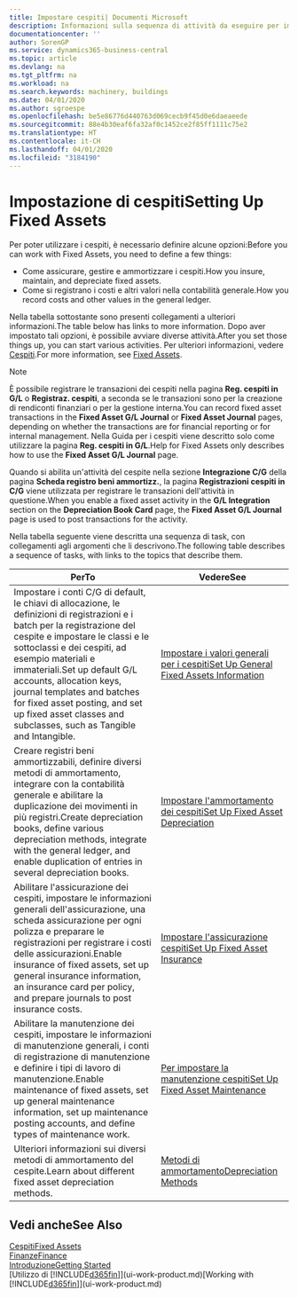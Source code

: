 ```yaml
---
title: Impostare cespiti| Documenti Microsoft
description: Informazioni sulla sequenza di attività da eseguire per impostare i cespiti, ad esempio macchinari o edifici.
documentationcenter: ''
author: SorenGP
ms.service: dynamics365-business-central
ms.topic: article
ms.devlang: na
ms.tgt_pltfrm: na
ms.workload: na
ms.search.keywords: machinery, buildings
ms.date: 04/01/2020
ms.author: sgroespe
ms.openlocfilehash: be5e86776d440763d069cecb9f45d0e6daeaeede
ms.sourcegitcommit: 88e4b30eaf6fa32af0c1452ce2f85ff1111c75e2
ms.translationtype: HT
ms.contentlocale: it-CH
ms.lasthandoff: 04/01/2020
ms.locfileid: "3184190"
---
```

# <a name="setting-up-fixed-assets"></a><span data-ttu-id="1e7a1-103">Impostazione di cespiti</span><span class="sxs-lookup"><span data-stu-id="1e7a1-103">Setting Up Fixed Assets</span></span>
<span data-ttu-id="1e7a1-104">Per poter utilizzare i cespiti, è necessario definire alcune opzioni:</span><span class="sxs-lookup"><span data-stu-id="1e7a1-104">Before you can work with Fixed Assets, you need to define a few things:</span></span>  

* <span data-ttu-id="1e7a1-105">Come assicurare, gestire e ammortizzare i cespiti.</span><span class="sxs-lookup"><span data-stu-id="1e7a1-105">How you insure, maintain, and depreciate fixed assets.</span></span>  
* <span data-ttu-id="1e7a1-106">Come si registrano i costi e altri valori nella contabilità generale.</span><span class="sxs-lookup"><span data-stu-id="1e7a1-106">How you record costs and other values in the general ledger.</span></span>  

<span data-ttu-id="1e7a1-107">Nella tabella sottostante sono presenti collegamenti a ulteriori informazioni.</span><span class="sxs-lookup"><span data-stu-id="1e7a1-107">The table below has links to more information.</span></span> <span data-ttu-id="1e7a1-108">Dopo aver impostato tali opzioni, è possibile avviare diverse attività.</span><span class="sxs-lookup"><span data-stu-id="1e7a1-108">After you set those things up, you can start various activities.</span></span> <span data-ttu-id="1e7a1-109">Per ulteriori informazioni, vedere [Cespiti](fa-manage.md).</span><span class="sxs-lookup"><span data-stu-id="1e7a1-109">For more information, see [Fixed Assets](fa-manage.md).</span></span>  

> [!NOTE]  
>   <span data-ttu-id="1e7a1-110">È possibile registrare le transazioni dei cespiti nella pagina **Reg. cespiti in G/L** o **Registraz. cespiti**, a seconda se le transazioni sono per la creazione di rendiconti finanziari o per la gestione interna.</span><span class="sxs-lookup"><span data-stu-id="1e7a1-110">You can record fixed asset transactions in the **Fixed Asset G/L Journal** or **Fixed Asset Journal** pages, depending on whether the transactions are for financial reporting or for internal management.</span></span> <span data-ttu-id="1e7a1-111">Nella Guida per i cespiti viene descritto solo come utilizzare la pagina **Reg. cespiti in G/L**.</span><span class="sxs-lookup"><span data-stu-id="1e7a1-111">Help for Fixed Assets only describes how to use the **Fixed Asset G/L Journal** page.</span></span>  

<span data-ttu-id="1e7a1-112">Quando si abilita un'attività del cespite nella sezione **Integrazione C/G** della pagina **Scheda registro beni ammortizz.**, la pagina **Registrazioni cespiti in C/G** viene utilizzata per registrare le transazioni dell'attività in questione.</span><span class="sxs-lookup"><span data-stu-id="1e7a1-112">When you enable a fixed asset activity in the **G/L Integration** section on the **Depreciation Book Card** page, the **Fixed Asset G/L Journal** page is used to post transactions for the activity.</span></span>

<span data-ttu-id="1e7a1-113">Nella tabella seguente viene descritta una sequenza di task, con collegamenti agli argomenti che li descrivono.</span><span class="sxs-lookup"><span data-stu-id="1e7a1-113">The following table describes a sequence of tasks, with links to the topics that describe them.</span></span>  

| <span data-ttu-id="1e7a1-114">Per</span><span class="sxs-lookup"><span data-stu-id="1e7a1-114">To</span></span> | <span data-ttu-id="1e7a1-115">Vedere</span><span class="sxs-lookup"><span data-stu-id="1e7a1-115">See</span></span> |
| --- | --- |
| <span data-ttu-id="1e7a1-116">Impostare i conti C/G di default, le chiavi di allocazione, le definizioni di registrazioni e i batch per la registrazione del cespite e impostare le classi e le sottoclassi e dei cespiti, ad esempio materiali e immateriali.</span><span class="sxs-lookup"><span data-stu-id="1e7a1-116">Set up default G/L accounts, allocation keys, journal templates and batches for fixed asset posting, and set up fixed asset classes and subclasses, such as Tangible and Intangible.</span></span> |[<span data-ttu-id="1e7a1-117">Impostare i valori generali per i cespiti</span><span class="sxs-lookup"><span data-stu-id="1e7a1-117">Set Up General Fixed Assets Information</span></span>](fa-how-setup-general.md) |
| <span data-ttu-id="1e7a1-118">Creare registri beni ammortizzabili, definire diversi metodi di ammortamento, integrare con la contabilità generale e abilitare la duplicazione dei movimenti in più registri.</span><span class="sxs-lookup"><span data-stu-id="1e7a1-118">Create depreciation books, define various depreciation methods, integrate with the general ledger, and enable duplication of entries in several depreciation books.</span></span> |[<span data-ttu-id="1e7a1-119">Impostare l'ammortamento dei cespiti</span><span class="sxs-lookup"><span data-stu-id="1e7a1-119">Set Up Fixed Asset Depreciation</span></span>](fa-how-setup-depreciation.md) |
| <span data-ttu-id="1e7a1-120">Abilitare l'assicurazione dei cespiti, impostare le informazioni generali dell'assicurazione, una scheda assicurazione per ogni polizza e preparare le registrazioni per registrare i costi delle assicurazioni.</span><span class="sxs-lookup"><span data-stu-id="1e7a1-120">Enable insurance of fixed assets, set up general insurance information, an insurance card per policy, and prepare journals to post insurance costs.</span></span> |[<span data-ttu-id="1e7a1-121">Impostare l'assicurazione cespiti</span><span class="sxs-lookup"><span data-stu-id="1e7a1-121">Set Up Fixed Asset Insurance</span></span>](fa-how-setup-insurance.md) |
| <span data-ttu-id="1e7a1-122">Abilitare la manutenzione dei cespiti, impostare le informazioni di manutenzione generali, i conti di registrazione di manutenzione e definire i tipi di lavoro di manutenzione.</span><span class="sxs-lookup"><span data-stu-id="1e7a1-122">Enable maintenance of fixed assets, set up general maintenance information, set up maintenance posting accounts, and define types of maintenance work.</span></span> |[<span data-ttu-id="1e7a1-123">Per impostare la manutenzione cespiti</span><span class="sxs-lookup"><span data-stu-id="1e7a1-123">Set Up Fixed Asset Maintenance</span></span>](fa-how-setup-maintenance.md) |
| <span data-ttu-id="1e7a1-124">Ulteriori informazioni sui diversi metodi di ammortamento del cespite.</span><span class="sxs-lookup"><span data-stu-id="1e7a1-124">Learn about different fixed asset depreciation methods.</span></span> |[<span data-ttu-id="1e7a1-125">Metodi di ammortamento</span><span class="sxs-lookup"><span data-stu-id="1e7a1-125">Depreciation Methods</span></span>](fa-depreciation-methods.md) |

## <a name="see-also"></a><span data-ttu-id="1e7a1-126">Vedi anche</span><span class="sxs-lookup"><span data-stu-id="1e7a1-126">See Also</span></span>
[<span data-ttu-id="1e7a1-127">Cespiti</span><span class="sxs-lookup"><span data-stu-id="1e7a1-127">Fixed Assets</span></span>](fa-manage.md)  
[<span data-ttu-id="1e7a1-128">Finanze</span><span class="sxs-lookup"><span data-stu-id="1e7a1-128">Finance</span></span>](finance.md)  
[<span data-ttu-id="1e7a1-129">Introduzione</span><span class="sxs-lookup"><span data-stu-id="1e7a1-129">Getting Started</span></span>](product-get-started.md)  
<span data-ttu-id="1e7a1-130">[Utilizzo di [!INCLUDE[d365fin](includes/d365fin_md.md)]](ui-work-product.md)</span><span class="sxs-lookup"><span data-stu-id="1e7a1-130">[Working with [!INCLUDE[d365fin](includes/d365fin_md.md)]](ui-work-product.md)</span></span>
